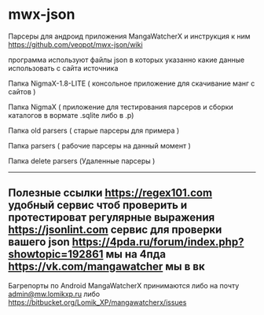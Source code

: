 # mwx-json
Парсеры для андроид приложения MangaWatcherX и инструкция к ним 
https://github.com/veopot/mwx-json/wiki

программа используют файлы json 
в которых указанно какие данные использовать с сайта источника


Папка NigmaX-1.8-LITE ( консольное приложение для скачивание манг с сайтов )

Папка NigmaX ( приложение для тестирования парсеров и 
сборки каталогов в вормате .sqlite либо в .p)

Папка old parsers ( старые парсеры для примера )

Папка  parsers ( рабочие парсеры на данный момент )

Папка  delete parsers (Удаленные парсеры )

--------------------------

Полезные ссылки
https://regex101.com удобный сервис чтоб проверить и протестироват регулярные выражения
https://jsonlint.com сервис для проверки вашего json
https://4pda.ru/forum/index.php?showtopic=192861 мы на 4пда
https://vk.com/mangawatcher мы в вк
--------------------------
Багрепорты по Android MangaWatcherX принимаются либо на почту admin@mw.lomikxp.ru либо
https://bitbucket.org/Lomik_XP/mangawatcherx/issues
